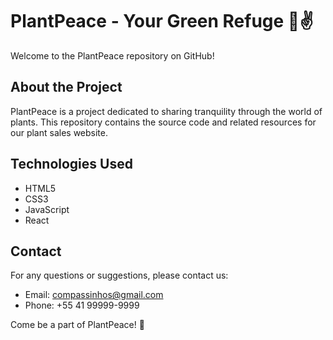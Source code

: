 # PlantPeace - Your Green Refuge 🌿✌️

Welcome to the PlantPeace repository on GitHub!

## About the Project

PlantPeace is a project dedicated to sharing tranquility through the world of plants. This repository contains the source code and related resources for our plant sales website.

## Technologies Used

- HTML5
- CSS3
- JavaScript
- React

## Contact

For any questions or suggestions, please contact us:

- Email: compassinhos@gmail.com
- Phone: +55 41 99999-9999

Come be a part of PlantPeace! 🌱
